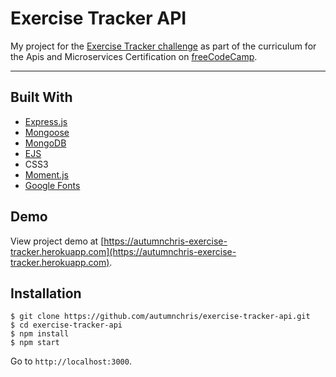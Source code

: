 # Exercise Tracker API

My project for the [Exercise Tracker challenge](https://learn.freecodecamp.org/apis-and-microservices/apis-and-microservices-projects/exercise-tracker) as part of the curriculum for the Apis and Microservices Certification on [freeCodeCamp](https://www.freecodecamp.org).

---

## Built With
* [Express.js](https://expressjs.com)
* [Mongoose](https://mongoosejs.com)
* [MongoDB](https://www.mongodb.com)
* [EJS](https://ejs.co)
* CSS3
* [Moment.js](https://momentjs.com)
* [Google Fonts](https://fonts.google.com)

## Demo

View project demo at [https://autumnchris-exercise-tracker.herokuapp.com](https://autumnchris-exercise-tracker.herokuapp.com).

## Installation

```
$ git clone https://github.com/autumnchris/exercise-tracker-api.git
$ cd exercise-tracker-api
$ npm install
$ npm start
```

Go to `http://localhost:3000`.
